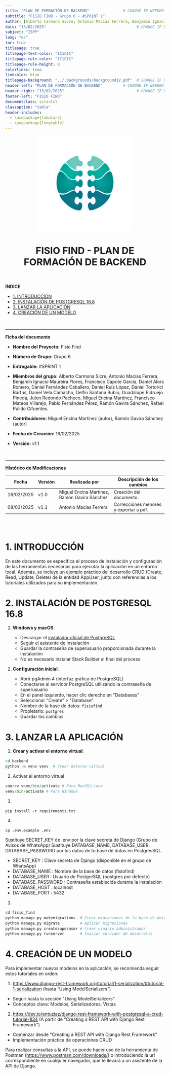 ```yaml
---
title: "PLAN DE FORMACIÓN DE BACKEND"               # CHANGE IF NEEDED
subtitle: "FISIO FIND - Grupo 6 - #SPRINT 1"
author: [Alberto Carmona Sicre, Antonio Macías Ferrera, Benjamín Ignacio Maureira Flores, Francisco Capote García, Daniel Alors Romero, Daniel Fernández Caballero, Daniel Ruiz López, Daniel Tortorici Bartús, Daniel Vela Camacho, Delfín Santana Rubio, Guadalupe Ridruejo Pineda, Julen Redondo Pacheco, Miguel Encina Martínez, Francisco Mateos Villarejo, Pablo Fernández Pérez, Ramón Gavira Sánchez, Rafael Pulido Cifuentes]
date: "13/02/2025"                                        # CHANGE IF NEEDED
subject: "ISPP"
lang: "es"
toc: true
titlepage: true
titlepage-text-color: "1C1C1C"
titlepage-rule-color: "1C1C1C"
titlepage-rule-height: 0
colorlinks: true
linkcolor: blue
titlepage-background: "../.backgrounds/background1V.pdf"  # CHANGE IF NEEDED
header-left: "PLAN DE FORMACIÓN DE BACKEND"         # CHANGE IF NEEDED
header-right: "13/02/2025"                                # CHANGE IF NEEDED
footer-left: "FISIO FIND"
documentclass: scrartcl
classoption: "table"
header-includes:
  - \usepackage{tabularx}
  - \usepackage{longtable}
---
```


<!-- COMMENT THIS WHEN EXPORTING TO PDF -->
<p align="center">
  <img src="../.img/Logo_FisioFind_Verde_sin_fondo.PNG" alt="Logo FisioFind" width="300" />
</p>

<h1 align="center" style="font-size: 30px; font-weight: bold;">
  FISIO FIND  -  PLAN DE FORMACIÓN DE BACKEND
</h1>

<br>


**ÍNDICE**
- [1. INTRODUCCIÓN](#1-introducción)
- [2. INSTALACIÓN DE POSTGRESQL 16.8](#2-instalación-de-postgresql-168)
- [3. LANZAR LA APLICACIÓN](#3-lanzar-la-aplicación)
- [4. CREACIÓN DE UN MODELO](#4-creación-de-un-modelo)
<!-- COMMENT THIS WHEN EXPORTING TO PDF -->

<br>

---

**Ficha del documento**

- **Nombre del Proyecto:** Fisio Find

- **Número de Grupo:** Grupo 6

- **Entregable:** #SPRINT 1

- **Miembros del grupo:** Alberto Carmona Sicre, Antonio Macías Ferrera, Benjamín Ignacio Maureira Flores, Francisco Capote García, Daniel Alors Romero, Daniel Fernández Caballero, Daniel Ruiz López, Daniel Tortorici Bartús, Daniel Vela Camacho, Delfín Santana Rubio, Guadalupe Ridruejo Pineda, Julen Redondo Pacheco, Miguel Encina Martínez, Francisco Mateos Villarejo, Pablo Fernández Pérez, Ramón Gavira Sánchez, Rafael Pulido Cifuentes.

- **Contribuidores:** Miguel Encina Martínez (autor), Ramón Gavira Sánchez (autor)

- **Fecha de Creación:** 16/02/2025  

- **Versión:** v1.1

<br>


---

**Histórico de Modificaciones**

| Fecha      | Versión | Realizada por                             | Descripción de los cambios |
| ---------- | ------- | ----------------------------------------- | -------------------------- |
| 16/02/2025 | v1.0    | Miguel Encina Martínez, Ramón Gavira Sánchez | Creación del documento. |
| 08/03/2025 | v1.1    | Antonio Macías Ferrera                       | Correcciones menores y exportar a pdf.   |


<br>

<!-- \newpage -->

<br>


# 1. INTRODUCCIÓN

En este documento se especifica el proceso de instalación y configuración de las herramientas necesarias para ejecutar la aplicación en un entorno local. Además, se incluye un ejemplo práctico del desarrollo CRUD (Create, Read, Update, Delete) de la entidad AppUser, junto con referencias a los tutoriales utilizados para su implementación.

# 2. INSTALACIÓN DE POSTGRESQL 16.8
1. **Windows y macOS**: 
   - Descargar el [instalador oficial de PostgreSQL](https://www.postgresql.org/download/)
   - Seguir el asistente de instalación
   - Guardar la contraseña de superusuario proporcionada durante la instalación
   - No es necesario instalar Stack Builder al final del proceso

2. **Configuración inicial**:
   - Abrir pgAdmin 4 (interfaz gráfica de PostgreSQL)
   - Conectarse al servidor PostgreSQL utilizando la contraseña de superusuario
   - En el panel izquierdo, hacer clic derecho en "Databases"
   - Seleccionar "Create" > "Database"
   - Nombre de la base de datos: `fisiofind`
   - Propietario: `postgres`
   - Guardar los cambios

# 3. LANZAR LA APLICACIÓN
1. **Crear y activar el entorno virtual**:
```bash
cd backend
python -m venv venv  # Crear entorno virtual
```
2. Activar el entorno virtual
```python
source venv/bin/activate # Para MacOS/Linux
venv/bin/activate # Para Windows

```
3. 
```shell
pip install -r requirements.txt
```
4. 
```shell
cp .env.example .env
```
Sustituye SECRET_KEY de .env por la clave secreta de Django (Grupo de Avisos de WhatsApp)
Sustituye DATABASE_NAME, DATABASE_USER, DATABASE_PASSWORD por los datos de tu base de datos en PostgresSQL.

- SECRET_KEY : Clave secreta de Django (disponible en el grupo de WhatsApp)
- DATABASE_NAME : Nombre de la base de datos (fisiofind)
- DATABASE_USER : Usuario de PostgreSQL (postgres por defecto)
- DATABASE_PASSWORD : Contraseña establecida durante la instalación
- DATABASE_HOST : localhost
- DATABASE_PORT : 5432

1. 
```python
cd fisio_find
python manage.py makemigrations  # Crear migraciones de la base de datos
python manage.py migrate         # Aplicar migraciones
python manage.py createsuperuser # Crear usuario administrador
python manage.py runserver       # Iniciar servidor de desarrollo
```

# 4. CREACIÓN DE UN MODELO

Para implementar nuevos modelos en la aplicación, se recomienda seguir estos tutoriales en orden:

1. https://www.django-rest-framework.org/tutorial/1-serialization/#tutorial-1-serialization (hasta “Using ModelSerializers”)
- Seguir hasta la sección "Using ModelSerializers"
- Conceptos clave: Modelos, Serializadores, Vistas

2. https://dev.to/entuziaz/django-rest-framework-with-postgresql-a-crud-tutorial-1l34 (A partir de “Creating a REST API with Django Rest Framework”) 
- Comenzar desde "Creating a REST API with Django Rest Framework"
- Implementación práctica de operaciones CRUD

Para realizar consultas a la API, se puede hacer uso de la herramienta de Postman (https://www.postman.com/downloads/) o introduciendo la url correspondiente en cualquier navegador, que te llevará a un asistente de la API de Django.


